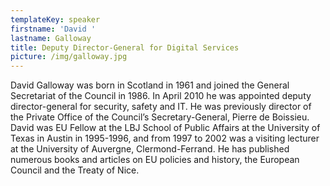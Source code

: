```yaml
---
templateKey: speaker
firstname: 'David '
lastname: Galloway
title: Deputy Director-General for Digital Services
picture: /img/galloway.jpg
---
```

David Galloway was born in Scotland in 1961 and joined the General Secretariat of the Council in 1986.  In April 2010 he was appointed deputy director-general for security, safety and IT.  He was previously director of the Private Office of the Council’s Secretary-General, Pierre de Boissieu.  David was EU Fellow at the LBJ School of Public Affairs at the University of Texas in Austin in 1995-1996, and from 1997 to 2002 was a visiting lecturer at the University of Auvergne, Clermond-Ferrand.  He has published numerous books and articles on EU policies and history, the European Council and the Treaty of Nice.
